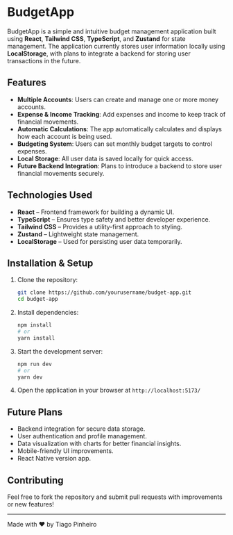 # BudgetApp

BudgetApp is a simple and intuitive budget management application built using **React**, **Tailwind CSS**, **TypeScript**, and **Zustand** for state management. The application currently stores user information locally using **LocalStorage**, with plans to integrate a backend for storing user transactions in the future.

## Features

- **Multiple Accounts**: Users can create and manage one or more money accounts.
- **Expense & Income Tracking**: Add expenses and income to keep track of financial movements.
- **Automatic Calculations**: The app automatically calculates and displays how each account is being used.
- **Budgeting System**: Users can set monthly budget targets to control expenses.
- **Local Storage**: All user data is saved locally for quick access.
- **Future Backend Integration**: Plans to introduce a backend to store user financial movements securely.

## Technologies Used

- **React** – Frontend framework for building a dynamic UI.
- **TypeScript** – Ensures type safety and better developer experience.
- **Tailwind CSS** – Provides a utility-first approach to styling.
- **Zustand** – Lightweight state management.
- **LocalStorage** – Used for persisting user data temporarily.

## Installation & Setup

1. Clone the repository:
   ```sh
   git clone https://github.com/yourusername/budget-app.git
   cd budget-app
   ```
2. Install dependencies:
   ```sh
   npm install
   # or
   yarn install
   ```
3. Start the development server:
   ```sh
   npm run dev
   # or
   yarn dev
   ```
4. Open the application in your browser at `http://localhost:5173/`

## Future Plans

- Backend integration for secure data storage.
- User authentication and profile management.
- Data visualization with charts for better financial insights.
- Mobile-friendly UI improvements.
- React Native version app.

## Contributing

Feel free to fork the repository and submit pull requests with improvements or new features!

---

Made with ❤️ by Tiago Pinheiro
